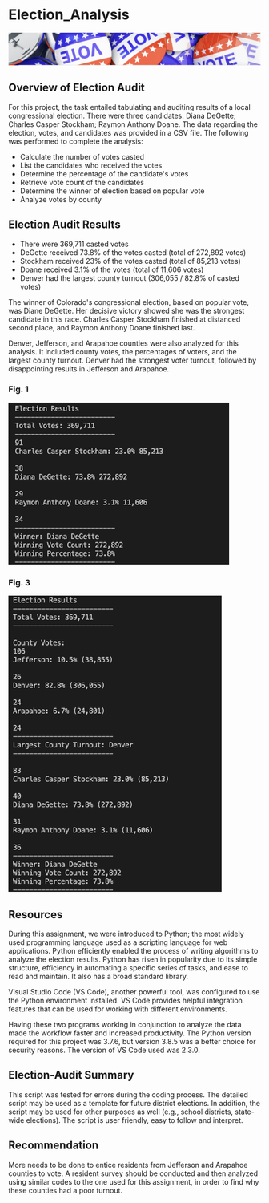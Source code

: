 # Election_Analysis
![mod3.png](Resources/mod3.png)

## Overview of Election Audit

For this project, the task entailed tabulating and auditing results of a local congressional election. There were three candidates: Diana DeGette; Charles Casper Stockham; Raymon Anthony Doane. The data regarding the election, votes, and candidates was provided in a CSV file. The following was performed to complete the analysis:

- Calculate the number of votes casted
- List the candidates who received the votes
- Determine the percentage of the candidate's votes
- Retrieve vote count of the candidates
- Determine the winner of election based on popular vote
- Analyze votes by county

## Election Audit Results

- There were 369,711 casted votes
- DeGette received 73.8% of the votes casted (total of 272,892 votes)
- Stockham received 23% of the votes casted (total of 85,213 votes)
- Doane received 3.1% of the votes (total of 11,606 votes)
- Denver had the largest county turnout (306,055 / 82.8% of casted votes)

The winner of Colorado's congressional election, based on popular vote, was Diane DeGette. Her decisive victory showed she was the strongest candidate in this race. Charles Casper Stockham finished at distanced second place, and Raymon Anthony Doane finished last.

Denver, Jefferson, and Arapahoe counties were also analyzed for this analysis. It included county votes, the percentages of voters, and the largest county turnout. Denver had the strongest voter turnout, followed by disappointing results in Jefferson and Arapahoe. 
 
### Fig. 1
![winner_results.PNG](Resources/winner_results.png)

### Fig. 3
 ![command_line_printed_results.PNG](Resources/command_line_printed_results.png)


## Resources

During this assignment, we were introduced to Python; the most widely used programming language used as a scripting language for web applications. Python efficiently enabled the process of writing algorithms to analyze the election results. Python has risen in popularity due to its simple structure, efficiency in automating a specific series of tasks, and ease to read and maintain. It also has a broad standard library. 

Visual Studio Code (VS Code), another powerful tool, was configured to use the Python environment installed. VS Code provides helpful integration features that can be used for working with different environments.

 Having these two programs working in conjunction to analyze the data made the workflow faster and increased productivity. The Python version required for this project was 3.7.6, but version 3.8.5 was a better choice for security reasons. The version of VS Code used was 2.3.0. 

## Election-Audit Summary

This script was tested for errors during the coding process. The detailed script may be used as a template for future district elections. In addition, the script may be used for other purposes as well (e.g., school districts, state-wide elections). The script is user friendly, easy to follow and interpret. 

## Recommendation

More needs to be done to entice residents from Jefferson and Arapahoe counties to vote. A resident survey should be conducted and then analyzed using similar codes to the one used for this assignment, in order to find why these counties had a poor turnout.



